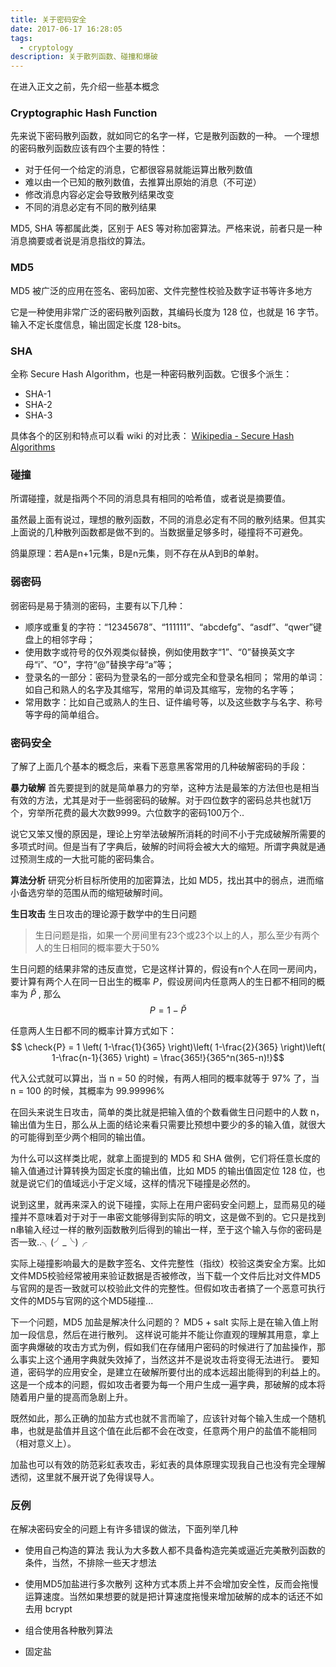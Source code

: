 ```yaml
---
title: 关于密码安全
date: 2017-06-17 16:28:05
tags:
  - cryptology
description: 关于散列函数、碰撞和爆破
---
```


在进入正文之前，先介绍一些基本概念

### Cryptographic Hash Function

先来说下密码散列函数，就如同它的名字一样，它是散列函数的一种。
一个理想的密码散列函数应该有四个主要的特性：

 - 对于任何一个给定的消息，它都很容易就能运算出散列数值
 - 难以由一个已知的散列数值，去推算出原始的消息（不可逆）
 - 修改消息内容必定会导致散列结果改变
 - 不同的消息必定有不同的散列结果

MD5, SHA 等都属此类，区别于 AES 等对称加密算法。严格来说，前者只是一种消息摘要或者说是消息指纹的算法。

### MD5
MD5 被广泛的应用在签名、密码加密、文件完整性校验及数字证书等许多地方

它是一种使用非常广泛的密码散列函数，其编码长度为 128 位，也就是 16 字节。
输入不定长度信息，输出固定长度 128-bits。
 
### SHA
全称 Secure Hash Algorithm，也是一种密码散列函数。它很多个派生：

 - SHA-1
 - SHA-2
 - SHA-3
 
具体各个的区别和特点可以看 wiki 的对比表：
[Wikipedia - Secure Hash Algorithms][1]

### 碰撞
所谓碰撞，就是指两个不同的消息具有相同的哈希值，或者说是摘要值。

虽然最上面有说过，理想的散列函数，不同的消息必定有不同的散列结果。但其实上面说的几种散列函数都是做不到的。当数据量足够多时，碰撞将不可避免。

鸽巢原理：若A是n+1元集，B是n元集，则不存在从A到B的单射。
### 弱密码
弱密码是易于猜测的密码，主要有以下几种：

 - 顺序或重复的字符：“12345678”、“111111”、“abcdefg”、“asdf”、“qwer”键盘上的相邻字母；
 - 使用数字或符号的仅外观类似替换，例如使用数字“1”、“0”替换英文字母“i”、“O”，字符“@”替换字母“a”等；
 - 登录名的一部分：密码为登录名的一部分或完全和登录名相同； 常用的单词：如自己和熟人的名字及其缩写，常用的单词及其缩写，宠物的名字等；
 - 常用数字：比如自己或熟人的生日、证件编号等，以及这些数字与名字、称号等字母的简单组合。

### 密码安全

了解了上面几个基本的概念后，来看下恶意黑客常用的几种破解密码的手段：

**暴力破解**
首先要提到的就是简单暴力的穷举，这种方法是最笨的方法但也是相当有效的方法，尤其是对于一些弱密码的破解。对于四位数字的密码总共也就1万个，穷举所花费的最大次数9999。六位数字的密码100万个..

说它又笨又慢的原因是，理论上穷举法破解所消耗的时间不小于完成破解所需要的多项式时间。但是当有了字典后，破解的时间将会被大大的缩短。所谓字典就是通过预测生成的一大批可能的密码集合。

**算法分析**
研究分析目标所使用的加密算法，比如 MD5，找出其中的弱点，进而缩小备选穷举的范围从而的缩短破解时间。

**生日攻击**
生日攻击的理论源于数学中的生日问题

> 生日问题是指，如果一个房间里有23个或23个以上的人，那么至少有两个人的生日相同的概率要大于50%

生日问题的结果非常的违反直觉，它是这样计算的，假设有n个人在同一房间内，要计算有两个人在同一日出生的概率 $P$，假设房间内任意两人的生日都不相同的概率为 $\check{P}$ , 那么
$$P = 1 - \check{P}$$

任意两人生日都不同的概率计算方式如下：
$$ \check{P} = 1 \left( 1-\frac{1}{365} \right)\left( 1-\frac{2}{365} \right)\left( 1-\frac{n-1}{365} \right) = \frac{365!}{365^n(365-n)!}$$

代入公式就可以算出，当 n = 50 的时候，有两人相同的概率就等于 97% 了，当 n = 100 的时候，其概率为 99.99996%

在回头来说生日攻击，简单的类比就是把输入值的个数看做生日问题中的人数 n，输出值为生日，那么从上面的结论来看只需要比预想中要少的多的输入值，就很大的可能得到至少两个相同的输出值。

为什么可以这样类比呢，就拿上面提到的 MD5 和 SHA 做例，它们将任意长度的输入值通过计算转换为固定长度的输出值，比如 MD5 的输出值固定位 128 位，也就是说它们的值域远小于定义域，这样的情况下碰撞是必然的。

说到这里，就再来深入的说下碰撞，实际上在用户密码安全问题上，显而易见的碰撞并不意味着对于对于一串密文能够得到实际的明文，这是做不到的。它只是找到n串输入经过一样的散列函数散列后得到的输出一样，至于这个输入与你的密码是否一致..╮(╯_╰)╭

实际上碰撞影响最大的是数字签名、文件完整性（指纹）校验这类安全方案。比如文件MD5校验经常被用来验证数据是否被修改，当下载一个文件后比对文件MD5与官网的是否一致就可以校验此文件的完整性。但假如攻击者搞了一个恶意可执行文件的MD5与官网的这个MD5碰撞...

下一个问题，MD5 加盐是解决什么问题的？
MD5 + salt 实际上是在输入值上附加一段信息，然后在进行散列。
这样说可能并不能让你直观的理解其用意，拿上面字典爆破的攻击方式为例，假如我们在存储用户密码的时候进行了加盐操作，那么事实上这个通用字典就失效掉了，当然这并不是说攻击将变得无法进行。
要知道，密码学的应用安全，是建立在破解所要付出的成本远超出能得到的利益上的。这是一个成本的问题，假如攻击者要为每一个用户生成一遍字典，那破解的成本将随着用户量的提高而急剧上升。

既然如此，那么正确的加盐方式也就不言而喻了，应该针对每个输入生成一个随机串，也就是盐值并且这个值在此后都不会在改变，任意两个用户的盐值不能相同（相对意义上）。

加盐也可以有效的防范彩虹表攻击，彩虹表的具体原理实现我自己也没有完全理解透彻，这里就不展开说了免得误导人。

### 反例
在解决密码安全的问题上有许多错误的做法，下面列举几种

 - 使用自己构造的算法
    我认为大多数人都不具备构造完美或逼近完美散列函数的条件，当然，不排除一些天才想法
 - 使用MD5加盐进行多次散列
    这种方式本质上并不会增加安全性，反而会拖慢运算速度。当然如果想要的就是把计算速度拖慢来增加破解的成本的话还不如去用 bcrypt

 - 组合使用各种散列算法
 - 固定盐

  [1]: https://en.wikipedia.org/wiki/Secure_Hash_Algorithms
